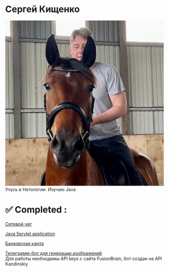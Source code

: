 # Сергей Кищенко

![](https://github.com/SKISHCHENKO/PortFolio/blob/main/photo.jpg)  
Учусь в Нетологии. Изучаю Java

# ✅ Completed :

[Сетевой чат](https://github.com/SKISHCHENKO/Chat)  

[Java Servlet application](https://github.com/SKISHCHENKO/ServletsPosts)  

[Банковская карта](https://github.com/SKISHCHENKO/BankApp)

[Телеграмм-бот для генерации изображений](https://github.com/SKISHCHENKO/GeneratePictBot)  
Для работы необходимы API keys с сайта FusionBrain, бот создан на API Kandinskiy



